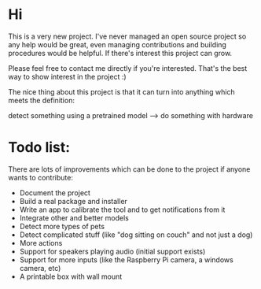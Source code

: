 # Hi
This is a very new project. I've never managed an open source project so any help would be great, even managing contributions and building procedures would be helpful. If there's interest this project can grow.

Please feel free to contact me directly if you're interested. That's the best way to show interest in the project :)

The nice thing about this project is that it can turn into anything which meets the definition:

detect something using a pretrained model --> do something with hardware

# Todo list:
There are lots of improvements which can be done to the project if anyone wants to contribute:
- Document the project
- Build a real package and installer
- Write an app to calibrate the tool and to get notifications from it
- Integrate other and better models
- Detect more types of pets
- Detect complicated stuff (like "dog sitting on couch" and not just a dog)
- More actions
- Support for speakers playing audio (initial support exists)
- Support for more inputs (like the Raspberry Pi camera, a windows camera, etc)
- A printable box with wall mount
